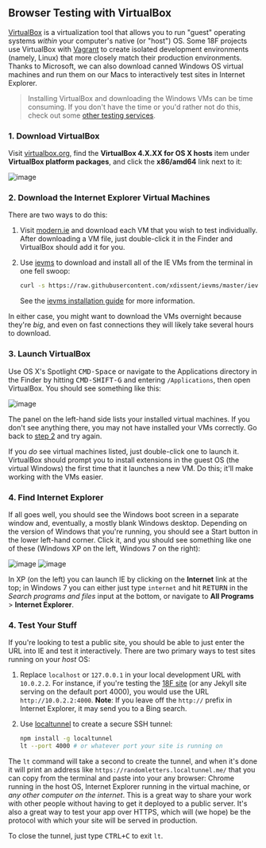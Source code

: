 ## Browser Testing with VirtualBox
[VirtualBox] is a virtualization tool that allows you to run "guest" operating systems *within* your computer's native (or "host") OS. Some 18F projects use VirtualBox with [Vagrant] to create isolated development environments (namely, Linux) that more closely match their production environments. Thanks to Microsoft, we can also download canned Windows OS virtual machines and run them on our Macs to interactively test sites in Internet Explorer.

> Installing VirtualBox and downloading the Windows VMs can be time consuming. If you don't have the time or you'd rather not do this, check out some [other testing services](services.md).

### <a name="download-virtualbox"></a> 1. Download VirtualBox
Visit [virtualbox.org](https://www.virtualbox.org/wiki/Downloads), find the **VirtualBox 4.X.XX for OS X hosts** item under **VirtualBox platform packages**, and click the **x86/amd64** link next to it:

![image](https://cloud.githubusercontent.com/assets/113896/6258476/9f8bddcc-b77d-11e4-80f8-2553f07482f4.png)


### <a name="download-vms"></a> 2. Download the Internet Explorer Virtual Machines
There are two ways to do this:

1. Visit [modern.ie](https://www.modern.ie/en-us/virtualization-tools#downloads) and download each VM that you wish to test individually. After downloading a VM file, just double-click it in the Finder and VirtualBox should add it for you.
2. Use [ievms](https://github.com/xdissent/ievms) to download and install all of the IE VMs from the terminal in one fell swoop:

    ```sh
    curl -s https://raw.githubusercontent.com/xdissent/ievms/master/ievms.sh | bash
    ```
    
    See the [ievms installation guide](https://github.com/xdissent/ievms#installation) for more information.

In either case, you might want to download the VMs overnight because they're *big*, and even on fast connections they will likely take several hours to download.

### 3. Launch VirtualBox
Use OS X's Spotlight <kbd>CMD-Space</kbd> or navigate to the Applications directory in the Finder by hitting <kbd>CMD-SHIFT-G</kbd> and entering `/Applications`, then open VirtualBox. You should see something like this:

![image](https://cloud.githubusercontent.com/assets/113896/6258517/0322672a-b77e-11e4-84c0-03e76340b2d1.png)

The panel on the left-hand side lists your installed virtual machines. If you don't see anything there, you may not have installed your VMs correctly. Go back to [step 2](#download-vms) and try again.

If you *do* see virtual machines listed, just double-click one to launch it. VirtualBox should prompt you to install extensions in the guest OS (the virtual Windows) the first time that it launches a new VM. Do this; it'll make working with the VMs easier.

### <a name="find-ie"></a> 4. Find Internet Explorer
If all goes well, you should see the Windows boot screen in a separate window and, eventually, a mostly blank Windows desktop. Depending on the version of Windows that you're running, you should see a Start button in the lower left-hand corner. Click it, and you should see something like one of these (Windows XP on the left, Windows 7 on the right):

![image](https://cloud.githubusercontent.com/assets/113896/6258693/9d5d04e8-b77f-11e4-983f-1d118c912f43.png) ![image](https://cloud.githubusercontent.com/assets/113896/6258737/f70316fe-b77f-11e4-94ff-e2792aea0c0c.png)

In XP (on the left) you can launch IE by clicking on the **Internet** link at the top; in Windows 7 you can either just type `internet` and hit <kbd>RETURN</kbd> in the *Search programs and files* input at the bottom, or navigate to **All Programs** > **Internet Explorer**.

### 4. Test Your Stuff
If you're looking to test a public site, you should be able to just enter the URL into IE and test it interactively. There are two primary ways to test sites running on your *host* OS:

1. Replace `localhost` or `127.0.0.1` in your local development URL with `10.0.2.2`. For instance, if you're testing the [18F site](https://github.com/18f/18f.gsa.gov) (or any Jekyll site serving on the default port 4000), you would use the URL `http://10.0.2.2:4000`. **Note**: If you leave off the `http://` prefix in Internet Explorer, it may send you to a Bing search.
2. Use [localtunnel] to create a secure SSH tunnel:

    ```sh
    npm install -g localtunnel
    lt --port 4000 # or whatever port your site is running on
    ```

  The `lt` command will take a second to create the tunnel, and when it's done it will print an address like `https://randomletters.localtunnel.me/` that you can copy from the terminal and paste into your any browser: Chrome running in the host OS, Internet Explorer running in the virtual machine, or *any other computer on the internet*. This is a great way to share your work with other people without having to get it deployed to a public server. It's also a great way to test your app over HTTPS, which will (we hope) be the protocol with which your site will be served in production.
  
  To close the tunnel, just type <kbd>CTRL+C</kbd> to exit `lt`.

[VirtualBox]: http://virtualbox.org/
[Vagrant]: https://www.vagrantup.com/
[localtunnel]: https://localtunnel.me
